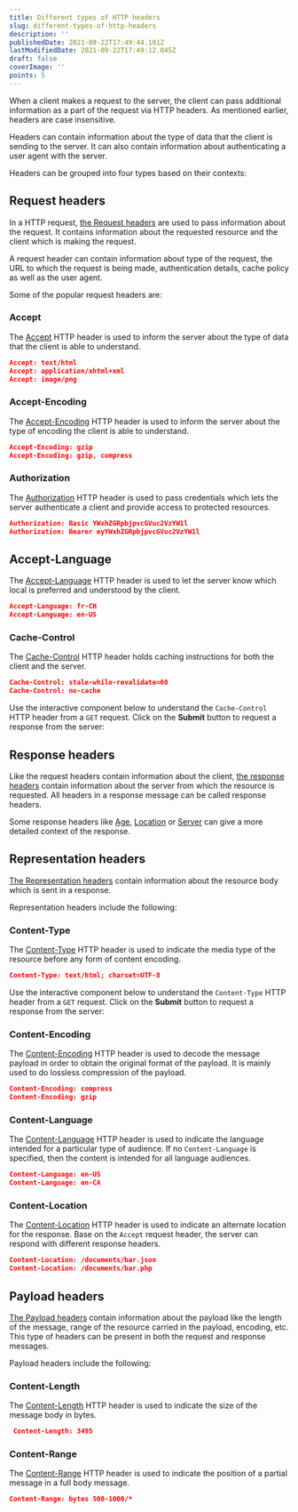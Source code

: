 ```yaml
---
title: Different types of HTTP headers
slug: different-types-of-http-headers
description: ''
publishedDate: 2021-09-22T17:49:44.101Z
lastModifiedDate: 2021-09-22T17:49:12.045Z
draft: false
coverImage: ''
points: 5
---
```


When a client makes a request to the server, the client can pass additional information as a part of the request via HTTP headers. As mentioned earlier, headers are case insensitive.

Headers can contain information about the type of data that the client is sending to the server. It can also contain information about authenticating a user agent with the server.

Headers can be grouped into four types based on their contexts:

## Request headers

In a HTTP request, [the Request headers](https://developer.mozilla.org/en-US/docs/Glossary/Request_header) are used to pass information about the request. It contains information about the requested resource and the client which is making the request.

A request header can contain information about type of the request, the URL to which the request is being made, authentication details, cache policy as well as the user agent.

Some of the popular request headers are:

### Accept

The [Accept](https://developer.mozilla.org/en-US/docs/Web/HTTP/Headers/Accept) HTTP header is used to inform the server about the type of data that the client is able to understand.

```json
Accept: text/html
Accept: application/xhtml+xml
Accept: image/png
```

### Accept-Encoding

The [Accept-Encoding](https://developer.mozilla.org/en-US/docs/Web/HTTP/Headers/Accept-Encoding) HTTP header is used to inform the server about the type of encoding the client is able to understand.

```json
Accept-Encoding: gzip
Accept-Encoding: gzip, compress
```

### Authorization

The [Authorization](https://developer.mozilla.org/en-US/docs/Web/HTTP/Headers/Authorization) HTTP header is used to pass credentials which lets the server authenticate a client and provide access to protected resources.

```json
Authorization: Basic YWxhZGRpbjpvcGVuc2VzYW1l
Authorization: Bearer eyYWxhZGRpbjpvcGVuc2VzYW1l
```

## Accept-Language

The [Accept-Language](https://developer.mozilla.org/en-US/docs/Web/HTTP/Headers/Accept-Language) HTTP header is used to let the server know which local is preferred and understood by the client.

```json
Accept-Language: fr-CH
Accept-Language: en-US
```

### Cache-Control

The [Cache-Control](https://developer.mozilla.org/en-US/docs/Web/HTTP/Headers/Cache-Control) HTTP header holds caching instructions for both the client and the server.

```json
Cache-Control: stale-while-revalidate=60
Cache-Control: no-cache
```

Use the interactive component below to understand the `Cache-Control` HTTP header from a `GET` request. Click on the **Submit** button to request a response from the server:

<HTTPClient
	method="GET"
	isRequestMethodChangeDisabled
	isResponseBodyVisible={false}
	isResponseHeadersVisible
/>

## Response headers

Like the request headers contain information about the client, [the response headers](https://developer.mozilla.org/en-US/docs/Glossary/Response_header) contain information about the server from which the resource is requested. All headers in a response message can be called response headers.

Some response headers like [Age](https://developer.mozilla.org/en-US/docs/Web/HTTP/Headers/Age), [Location](https://developer.mozilla.org/en-US/docs/Web/HTTP/Headers/Location) or [Server](https://developer.mozilla.org/en-US/docs/Web/HTTP/Headers/Server) can give a more detailed context of the response.

## Representation headers

[The Representation headers](https://developer.mozilla.org/en-US/docs/Glossary/Representation_header) contain information about the resource body which is sent in a response.

Representation headers include the following:

### Content-Type

The [Content-Type](https://developer.mozilla.org/en-US/docs/Web/HTTP/Headers/Content-Type) HTTP header is used to indicate the media type of the resource before any form of content encoding.

```json
Content-Type: text/html; charset=UTF-8
```

Use the interactive component below to understand the `Content-Type` HTTP header from a `GET` request. Click on the **Submit** button to request a response from the server:

<HTTPClient
	method="GET"
	isRequestMethodChangeDisabled
	isResponseBodyVisible={false}
	isResponseHeadersVisible
/>

### Content-Encoding

The [Content-Encoding](https://developer.mozilla.org/en-US/docs/Web/HTTP/Headers/Content-Encoding) HTTP header is used to decode the message payload in order to obtain the original format of the payload. It is mainly used to do lossless compression of the payload.

```json
Content-Encoding: compress
Content-Encoding: gzip
```

### Content-Language

The [Content-Language](https://developer.mozilla.org/en-US/docs/Web/HTTP/Headers/Content-Language) HTTP header is used to indicate the language intended for a particular type of audience. If no `Content-Language` is specified, then the content is intended for all language audiences.

```json
Content-Language: en-US
Content-Language: en-CA
```

### Content-Location

The [Content-Location](https://developer.mozilla.org/en-US/docs/Web/HTTP/Headers/Content-Location) HTTP header is used to indicate an alternate location for the response. Base on the `Accept` request header, the server can respond with different response headers.

```json
Content-Location: /documents/bar.json
Content-Location: /documents/bar.php
```

## Payload headers

[The Payload headers](https://developer.mozilla.org/en-US/docs/Glossary/Payload_header) contain information about the payload like the length of the message, range of the resource carried in the payload, encoding, etc. This type of headers can be present in both the request and response messages.

Payload headers include the following:

### Content-Length

The [Content-Length](https://developer.mozilla.org/en-US/docs/Web/HTTP/Headers/Content-Length) HTTP header is used to indicate the size of the message body in bytes.

```json
 Content-Length: 3495
```

### Content-Range

The [Content-Range](https://developer.mozilla.org/en-US/docs/Web/HTTP/Headers/Content-Range) HTTP header is used to indicate the position of a partial message in a full body message.

```json
Content-Range: bytes 500-1000/*
```
